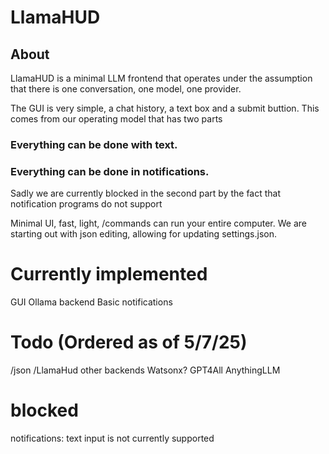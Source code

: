 # LlamaHUD
## About
LlamaHUD is a minimal LLM frontend that operates under the assumption that there is one conversation, one model, one provider.

The GUI is very simple, a chat history, a text box and a submit buttion. This comes from our operating model that has two parts

### Everything can be done with text.
### Everything can be done in notifications.

Sadly we are currently blocked in the second part by the fact that notification programs do not support 

Minimal UI, fast, light, /commands can run your entire computer. We are starting out with json editing, allowing for updating settings.json.

# Currently implemented
GUI
Ollama backend
Basic notifications

# Todo (Ordered as of 5/7/25)
/json
/LlamaHud
other backends
    Watsonx?
    GPT4All
    AnythingLLM

# blocked
notifications: text input is not currently supported
